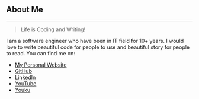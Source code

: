 ## About Me

---

> Life is Coding and Writing!

I am a software engineer who have been in IT field for 10+ years. I would love to write beautiful code for people to use and beautiful story for people to read. You can find me on:
* [My Personal Website](https://morningspace.github.io/)
* [GitHub](https://github.com/morningspace)
* [LinkedIn](https://www.linkedin.com/in/mo-ying-17b04016)
* [YouTube](https://www.youtube.com/channel/UCRFLHaVUn7bNvWLK8nFAVJA)
* [Youku](http://i.youku.com/morningspace)

